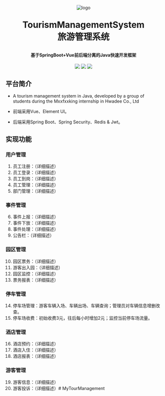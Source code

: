 <p align="center">
	<img alt="logo" src="https://oscimg.oschina.net/oscnet/up-d3d0a9303e11d522a06cd263f3079027715.png">
</p>
<h1 align="center" style="margin: 30px 0 30px; font-weight: bold;">TourismManagementSystem<br>旅游管理系统</h1>
<h4 align="center">基于SpringBoot+Vue前后端分离的Java快速开发框架</h4>
<p align="center">
	<a href="https://gitee.com/y_project/RuoYi-Vue/stargazers"><img src="https://gitee.com/y_project/RuoYi-Vue/badge/star.svg?theme=dark"></a>
	<a href="https://gitee.com/y_project/RuoYi-Vue"><img src="https://img.shields.io/badge/RuoYi-v3.8.5-brightgreen.svg"></a>
	<a href="https://gitee.com/y_project/RuoYi-Vue/blob/master/LICENSE"><img src="https://img.shields.io/github/license/mashape/apistatus.svg"></a>
</p>

## 平台简介

* A tourism management system in Java, developed by a group of students during the Mxxfxxking internship in Hwadee Co., Ltd

* 前端采用Vue、Element UI。
* 后端采用Spring Boot、Spring Security、Redis & Jwt。

## 实现功能

### 用户管理
1. 员工注册：（详细描述）
2. 员工登录：（详细描述）
3. 员工到岗：（详细描述）
4. 员工管理：（详细描述）
5. 部门管理：（详细描述）
### 事件管理
6. 事件上报：（详细描述）
7. 事件下放：（详细描述）
8. 事件处理：（详细描述）
9. 公告栏：（详细描述）
### 园区管理
10. 园区票务：（详细描述）
11. 游客出入园：（详细描述）
12. 园区监控：（详细描述）
13. 票务报表：（详细描述）
### 停车管理
14. 停车场管理：游客车辆入场、车辆出场、车辆查询；管理员对车辆信息增删改查。
15. 停车场收费：初始收费3元，往后每小时增加2元；监控当前停车场流量。
### 酒店管理
16. 酒店预约：（详细描述）
17. 酒店入住：（详细描述）
18. 酒店报表：（详细描述）
### 游客管理
19. 游客信息：（详细描述）
20. 游客投诉：（详细描述）# MyTourManagement
